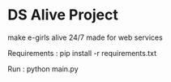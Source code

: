 # DS Alive Project

make e-girls alive 24/7 made for web services

Requirements :
pip install -r requirements.txt

Run :
python main.py

